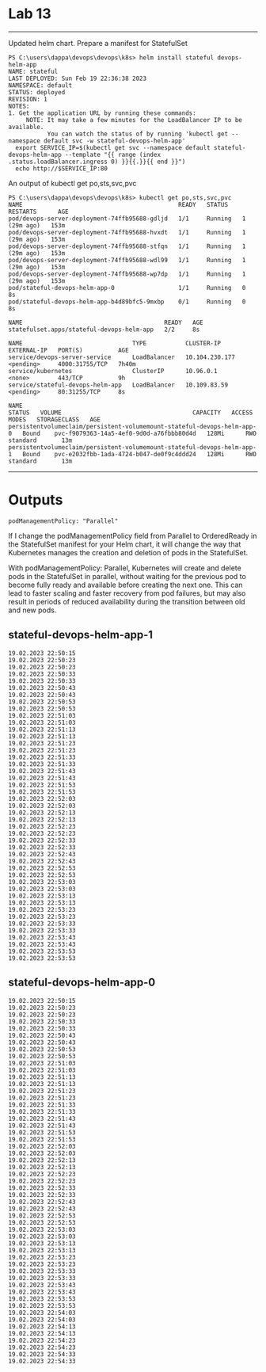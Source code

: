# Lab 13 #

---

Updated helm chart. Prepare a manifest for StatefulSet

```
PS C:\users\dappa\devops\devops\k8s> helm install stateful devops-helm-app
NAME: stateful
LAST DEPLOYED: Sun Feb 19 22:36:38 2023
NAMESPACE: default
STATUS: deployed
REVISION: 1
NOTES:
1. Get the application URL by running these commands:
     NOTE: It may take a few minutes for the LoadBalancer IP to be available.
           You can watch the status of by running 'kubectl get --namespace default svc -w stateful-devops-helm-app'
  export SERVICE_IP=$(kubectl get svc --namespace default stateful-devops-helm-app --template "{{ range (index .status.loadBalancer.ingress 0) }}{{.}}{{ end }}")
  echo http://$SERVICE_IP:80
```

An output of kubectl get po,sts,svc,pvc

```
PS C:\users\dappa\devops\devops\k8s> kubectl get po,sts,svc,pvc
NAME                                            READY   STATUS    RESTARTS      AGE
pod/devops-server-deployment-74ffb95688-gdljd   1/1     Running   1 (29m ago)   153m
pod/devops-server-deployment-74ffb95688-hvxdt   1/1     Running   1 (29m ago)   153m
pod/devops-server-deployment-74ffb95688-stfqn   1/1     Running   1 (29m ago)   153m
pod/devops-server-deployment-74ffb95688-wdl99   1/1     Running   1 (29m ago)   153m
pod/devops-server-deployment-74ffb95688-wp7dp   1/1     Running   1 (29m ago)   153m
pod/stateful-devops-helm-app-0                  1/1     Running   0             8s
pod/stateful-devops-helm-app-b4d89bfc5-9mxbp    0/1     Running   0             8s

NAME                                        READY   AGE
statefulset.apps/stateful-devops-helm-app   2/2     8s

NAME                               TYPE           CLUSTER-IP       EXTERNAL-IP   PORT(S)          AGE
service/devops-server-service      LoadBalancer   10.104.230.177   <pending>     4000:31755/TCP   7h40m
service/kubernetes                 ClusterIP      10.96.0.1        <none>        443/TCP          9h
service/stateful-devops-helm-app   LoadBalancer   10.109.83.59     <pending>     80:31255/TCP     8s

NAME                                                                      STATUS   VOLUME                                     CAPACITY   ACCESS MODES   STORAGECLASS   AGE
persistentvolumeclaim/persistent-volumemount-stateful-devops-helm-app-0   Bound    pvc-f9079363-14a5-4ef0-9d0d-a76fbbb80d4d   128Mi      RWO            standard       13m
persistentvolumeclaim/persistent-volumemount-stateful-devops-helm-app-1   Bound    pvc-e2032fbb-1ada-4724-b047-de0f9c4ddd24   128Mi      RWO            standard       13m
```
---
# Outputs #

`podManagementPolicy: "Parallel"`

If I change the podManagementPolicy field from Parallel to OrderedReady in the StatefulSet manifest for your Helm chart, it will change the way that Kubernetes manages the creation and deletion of pods in the StatefulSet.

With podManagementPolicy: Parallel, Kubernetes will create and delete pods in the StatefulSet in parallel, without waiting for the previous pod to become fully ready and available before creating the next one. This can lead to faster scaling and faster recovery from pod failures, but may also result in periods of reduced availability during the transition between old and new pods.

## stateful-devops-helm-app-1 ##

```
19.02.2023 22:50:15
19.02.2023 22:50:23
19.02.2023 22:50:23
19.02.2023 22:50:33
19.02.2023 22:50:33
19.02.2023 22:50:43
19.02.2023 22:50:43
19.02.2023 22:50:53
19.02.2023 22:50:53
19.02.2023 22:51:03
19.02.2023 22:51:03
19.02.2023 22:51:13
19.02.2023 22:51:13
19.02.2023 22:51:23
19.02.2023 22:51:23
19.02.2023 22:51:33
19.02.2023 22:51:33
19.02.2023 22:51:43
19.02.2023 22:51:43
19.02.2023 22:51:53
19.02.2023 22:51:53
19.02.2023 22:52:03
19.02.2023 22:52:03
19.02.2023 22:52:13
19.02.2023 22:52:13
19.02.2023 22:52:23
19.02.2023 22:52:23
19.02.2023 22:52:33
19.02.2023 22:52:33
19.02.2023 22:52:43
19.02.2023 22:52:43
19.02.2023 22:52:53
19.02.2023 22:52:53
19.02.2023 22:53:03
19.02.2023 22:53:03
19.02.2023 22:53:13
19.02.2023 22:53:13
19.02.2023 22:53:23
19.02.2023 22:53:23
19.02.2023 22:53:33
19.02.2023 22:53:33
19.02.2023 22:53:43
19.02.2023 22:53:43
19.02.2023 22:53:53
19.02.2023 22:53:53
```


## stateful-devops-helm-app-0 ##

```
19.02.2023 22:50:15
19.02.2023 22:50:23
19.02.2023 22:50:23
19.02.2023 22:50:33
19.02.2023 22:50:33
19.02.2023 22:50:43
19.02.2023 22:50:43
19.02.2023 22:50:53
19.02.2023 22:50:53
19.02.2023 22:51:03
19.02.2023 22:51:03
19.02.2023 22:51:13
19.02.2023 22:51:13
19.02.2023 22:51:23
19.02.2023 22:51:23
19.02.2023 22:51:33
19.02.2023 22:51:33
19.02.2023 22:51:43
19.02.2023 22:51:43
19.02.2023 22:51:53
19.02.2023 22:51:53
19.02.2023 22:52:03
19.02.2023 22:52:03
19.02.2023 22:52:13
19.02.2023 22:52:13
19.02.2023 22:52:23
19.02.2023 22:52:23
19.02.2023 22:52:33
19.02.2023 22:52:33
19.02.2023 22:52:43
19.02.2023 22:52:43
19.02.2023 22:52:53
19.02.2023 22:52:53
19.02.2023 22:53:03
19.02.2023 22:53:03
19.02.2023 22:53:13
19.02.2023 22:53:13
19.02.2023 22:53:23
19.02.2023 22:53:23
19.02.2023 22:53:33
19.02.2023 22:53:33
19.02.2023 22:53:43
19.02.2023 22:53:43
19.02.2023 22:53:53
19.02.2023 22:53:53
19.02.2023 22:54:03
19.02.2023 22:54:03
19.02.2023 22:54:13
19.02.2023 22:54:13
19.02.2023 22:54:23
19.02.2023 22:54:23
19.02.2023 22:54:33
19.02.2023 22:54:33
```